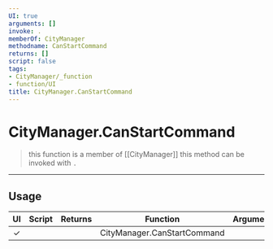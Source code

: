```yaml
---
UI: true
arguments: []
invoke: .
memberOf: CityManager
methodname: CanStartCommand
returns: []
script: false
tags:
- CityManager/_function
- function/UI
title: CityManager.CanStartCommand
---
```

# CityManager.CanStartCommand
> this function is a member of [[CityManager]]
> this method can be invoked with `.`
-----
## Usage
|  UI | Script | Returns | Function | Arguments |
|:---:|:------:|-------:|:--------:|:---------|
|✓| ||CityManager.CanStartCommand||
